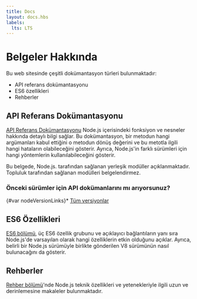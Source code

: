 ```yaml
---
title: Docs
layout: docs.hbs
labels:
  lts: LTS
---
```


# Belgeler Hakkında

Bu web sitesinde çeşitli dokümantasyon türleri bulunmaktadır:

* API referans dokümantasyonu
* ES6 özellikleri
* Rehberler

## API Referans Dokümantasyonu

[API Referans Dokümantasyonu](https://nodejs.org/api/) Node.js içerisindeki fonksiyon ve nesneler hakkında detaylı bilgi sağlar. Bu dokümantasyon, bir metodun hangi argümanları kabul ettiğini o metodun dönüş değerini ve bu metotla ilgili hangi hataların olabileceğini gösterir. Ayrıca, Node.js'in farklı sürümleri için hangi yöntemlerin kullanılabileceğini gösterir.

Bu belgede, Node.js. tarafından sağlanan yerleşik modüller açıklanmaktadır. Topluluk tarafından sağlanan modülleri belgelendirmez.

<div class="highlight-box">

### Önceki sürümler için API dokümanlarını mı arıyorsunuz?

{#var nodeVersionLinks}* [Tüm versiyonlar](https://nodejs.org/docs/)

</div>

## ES6 Özellikleri

[ES6 bölümü](/tr/docs/es6/), üç ES6 özellik grubunu ve açıklayıcı bağlantıların yanı sıra Node.js'de varsayılan olarak hangi özelliklerin etkin olduğunu açıklar. Ayrıca, belirli bir Node.js sürümüyle birlikte gönderilen V8 sürümünün nasıl bulunacağını da gösterir.

## Rehberler

[Rehber bölümü](/tr/docs/guides/)'nde Node.js teknik özellikleri ve yetenekleriyle ilgili uzun ve derinlemesine makaleler bulunmaktadır.
